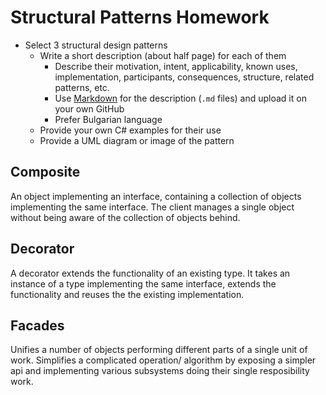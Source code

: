 # Structural Patterns Homework

*   Select 3 structural design patterns
    *   Write a short description (about half page) for each of them
        *   Describe their motivation, intent, applicability, known uses, implementation, participants, consequences, structure, related patterns, etc.
        *   Use [Markdown](https://help.github.com/articles/github-flavored-markdown/) for the description (`.md` files) and upload it on your own GitHub
        *   Prefer Bulgarian language
    *   Provide your own C# examples for their use
    *   Provide a UML diagram or image of the pattern

## Composite

An object implementing an interface, containing a collection of objects implementing the same interface. The client manages a single object without being aware of the collection of objects behind.

## Decorator

A decorator extends the functionality of an existing type. It takes an instance of a type implementing the same interface, extends the functionality and reuses the the existing implementation.

## Facades

Unifies a number of objects performing different parts of a single unit of work. Simplifies a complicated operation/ algorithm by exposing a simpler api and implementing various subsystems doing their single resposibility work.